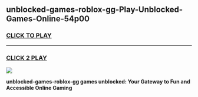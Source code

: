 
## unblocked-games-roblox-gg-Play-Unblocked-Games-Online-54p00
<h3>
<a href="https://premium76.site?title=unblocked-games-roblox-gg&ref=25A">CLICK TO PLAY</a></h3>
<hr>

<h3>
<a href="https://premium76.site?title=unblocked-games-roblox-gg&ref=25A">CLICK 2 PLAY</a>
  
</h3>

<a href="https://premium76.site?title=unblocked-games-roblox-gg&ref=25A"><img src="https://clearcache.store/games.png"></a>


**unblocked-games-roblox-gg games unblocked: Your Gateway to Fun and Accessible Online Gaming**
